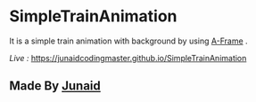 # SimpleTrainAnimation
It is a simple train animation with background by using [A-Frame](https://aframe.io) .

*Live :* https://junaidcodingmaster.github.io/SimpleTrainAnimation

## Made By [Junaid](https://abujuni.dev)